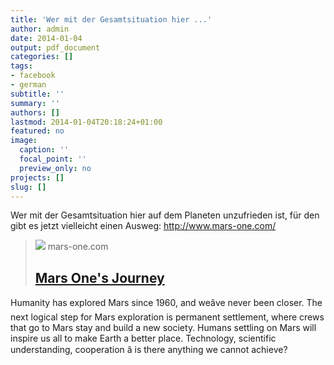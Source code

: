 ```yaml
---
title: 'Wer mit der Gesamtsituation hier ...'
author: admin
date: 2014-01-04
output: pdf_document
categories: []
tags:
- facebook
- german
subtitle: ''
summary: ''
authors: []
lastmod: 2014-01-04T20:18:24+01:00
featured: no
image:
  caption: ''
  focal_point: ''
  preview_only: no
projects: []
slug: []
---
```

Wer mit der Gesamtsituation hier auf dem Planeten unzufrieden ist, für den gibt es jetzt vielleicht einen Ausweg: http://www.mars-one.com/
> [![](assets/images/some-default.jpg)](http://www.mars-one.com/)
> mars-one.com
> ## [Mars One's Journey](http://www.mars-one.com/)
>
>
Humanity has explored Mars since 1960, and weâve never been closer. The next logical step for Mars exploration is permanent settlement, where crews that go to Mars stay and build a new society. Humans settling on Mars will inspire us all to make Earth a better place. Technology, scientific understanding, cooperation â is there anything we cannot achieve?



